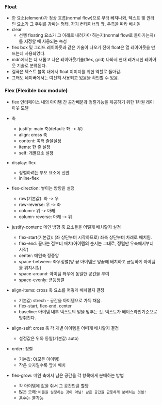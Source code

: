 ### Float

* 한 요소(element)가 정상 흐름(normal flow)으로 부터 빠져나와, 텍스트 및 인라인 요소가 그 주위를 감싸는 형태. 자기 컨테이너의 좌, 우측을 따라 배치됨
* clear
  * 선행 floating  요소가 그 아래로 내려가야 하는지(normal flow로 돌아가는지)를 지정할 때 사용되는 속성
* flex box 및 그리드 레이아웃과 같은 기술이 나오기 전에 float은 열 레이아웃을 만드는데 사용되었다.
* mdn에서는 더 새롭고 나은 레이아웃기술(flex, grid) 나와서 현재 레거시한 레이아웃 기술로 분류된다.
* 결국은 텍스트 블록 내에서 float 이미지를 위한 역할로 돌아감.
* 그래도 네이버에서는 여전히 사용되고 있음을 확인할 수 있음.



### Flex (Flexible box module)

* flex 인터페이스 내의 아이템 간 공간배분과 정렬기능을 제공하기 위한 1차원 레이아웃 모델

* 축

  * justify: main 축(default: 좌 -> 우)
  * align: cross 축
  * content: 여러 줄을설정
  * items: 한 줄 설정
  * self: 개별요소 설정

* display: flex

  * 정렬하려는 부모 요소에 선언
  * inline-flex

* flex-direction: 쌓이는 방향을 설정

  * row(기본값): 좌 -> 우
  * row-reverse: 우 -> 좌
  * column: 위 -> 아래
  * column-reverse: 아래 -> 위

* justify-content: 메인 방향 축 요소들을 어떻게 배치할지 설정

  * flex-start(기본값): (좌 상단부터 시작하므로) 좌측 상단부터 차례로 배치됨.
  * flex-end: 끝나는 점부터 배치(아이템의 순서는 그대로, 정렬만 우측에서부터 시작)
  * center: 메인축 정중앙
  * space-between: 좌우정렬(양 끝 아이템은 양끝에 배치하고 균등하게 아이템을 위치시킴)
  * space-around: 아이템 좌우에 동일한 공간을 부여
  * space-evenly: 균등정렬

* align-items: cross 축 요소를 어떻게 배치할지 결정

  * 기본값: strech - 공간을 아이템으로 가득 채움.
  * flex-start, flex-end, center 
  * baseline: 아이템 내부 텍스트의 밑을 맞추는 것. 텍스트가 베이스라인기준으로 맞춰진다.

* align-self: cross 축 각 개별 아이템을 어떠게 배치할지 결정

  * 설정값은 위와 동일(기본값: auto)

* order: 정렬

  * 기본값: 0(모든 아이템)
  * 작은 숫자일수록 앞에 배치

* flex-grow: 메인 축에서 남은 공간을 각 항목에게 분배하는 방법

  * 각 아이템에 값을 줘서 그 공간만큼 할당
  * 많은 오해: `비율을 설정하는 것이 아님! 남은 공간을 균등하게 분배하는 것임!`
  * 음수는 불가능

  
